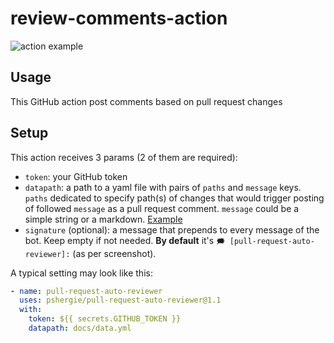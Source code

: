 # review-comments-action

![action example](https://raw.githubusercontent.com/pshergie/pull-request-auto-reviewer/main/img/example.jpg)

## Usage

This GitHub action post comments based on pull request changes

## Setup

This action receives 3 params (2 of them are required):

- `token`: your GitHub token
- `datapath`: a path to a yaml file with pairs of `paths` and `message` keys. `paths` dedicated to specify path(s) of changes that would trigger posting of followed `message` as a pull request comment. `message` could be a simple string or a markdown. [Example](https://github.com/pshergie/pull-request-auto-reviewer/blob/main/docs/data.yml)
- `signature` (optional): a message that prepends to every message of the bot. Keep empty if not needed. **By default** it's `🗯️ [pull-request-auto-reviewer]:` (as per screenshot).

A typical setting may look like this:

```yaml
- name: pull-request-auto-reviewer
  uses: pshergie/pull-request-auto-reviewer@1.1
  with:
    token: ${{ secrets.GITHUB_TOKEN }}
    datapath: docs/data.yml
```
